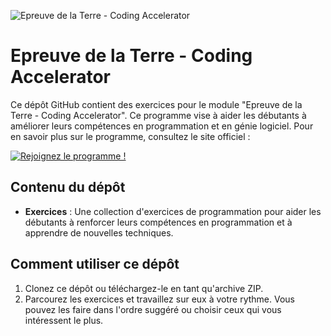 ![Epreuve de la Terre - Coding Accelerator](https://cdn.pixabay.com/photo/2020/08/05/13/30/eco-5465494_1280.png)

# Epreuve de la Terre - Coding Accelerator

Ce dépôt GitHub contient des exercices pour le module "Epreuve de la Terre - Coding Accelerator". Ce programme vise à aider les débutants à améliorer leurs compétences en programmation et en génie logiciel. Pour en savoir plus sur le programme, consultez le site officiel :

[![Rejoignez le programme !](https://img.shields.io/badge/Rejoignez%20le%20programme%20!-Coding%20Accelerator-blue?style=flat&logo=appropriate-logo)](https://joincodingnow.com/coding-accelerator)


## Contenu du dépôt

- **Exercices** : Une collection d'exercices de programmation pour aider les débutants à renforcer leurs compétences en programmation et à apprendre de nouvelles techniques.


## Comment utiliser ce dépôt

1. Clonez ce dépôt ou téléchargez-le en tant qu'archive ZIP.
2. Parcourez les exercices et travaillez sur eux à votre rythme. Vous pouvez les faire dans l'ordre suggéré ou choisir ceux qui vous intéressent le plus.
